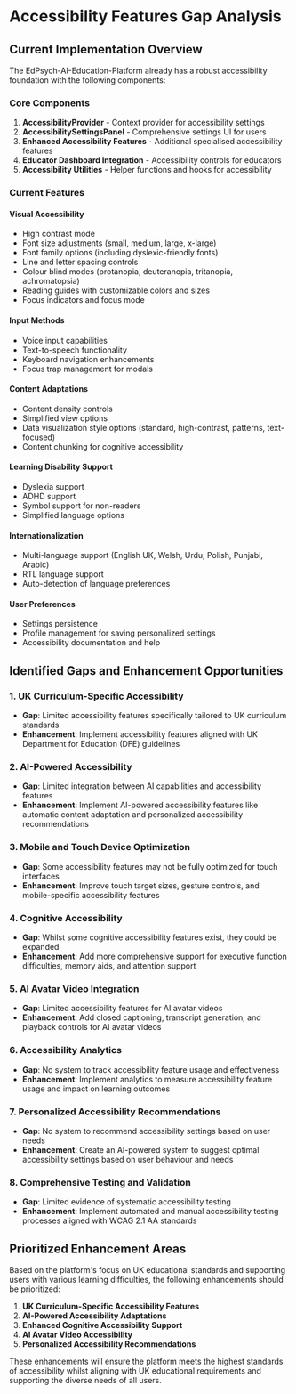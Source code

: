 # Accessibility Features Gap Analysis

## Current Implementation Overview

The EdPsych-AI-Education-Platform already has a robust accessibility foundation with the following components:

### Core Components
1. **AccessibilityProvider** - Context provider for accessibility settings
2. **AccessibilitySettingsPanel** - Comprehensive settings UI for users
3. **Enhanced Accessibility Features** - Additional specialised accessibility features
4. **Educator Dashboard Integration** - Accessibility controls for educators
5. **Accessibility Utilities** - Helper functions and hooks for accessibility

### Current Features

#### Visual Accessibility
- High contrast mode
- Font size adjustments (small, medium, large, x-large)
- Font family options (including dyslexic-friendly fonts)
- Line and letter spacing controls
- Colour blind modes (protanopia, deuteranopia, tritanopia, achromatopsia)
- Reading guides with customizable colors and sizes
- Focus indicators and focus mode

#### Input Methods
- Voice input capabilities
- Text-to-speech functionality
- Keyboard navigation enhancements
- Focus trap management for modals

#### Content Adaptations
- Content density controls
- Simplified view options
- Data visualization style options (standard, high-contrast, patterns, text-focused)
- Content chunking for cognitive accessibility

#### Learning Disability Support
- Dyslexia support
- ADHD support
- Symbol support for non-readers
- Simplified language options

#### Internationalization
- Multi-language support (English UK, Welsh, Urdu, Polish, Punjabi, Arabic)
- RTL language support
- Auto-detection of language preferences

#### User Preferences
- Settings persistence
- Profile management for saving personalized settings
- Accessibility documentation and help

## Identified Gaps and Enhancement Opportunities

### 1. UK Curriculum-Specific Accessibility
- **Gap**: Limited accessibility features specifically tailored to UK curriculum standards
- **Enhancement**: Implement accessibility features aligned with UK Department for Education (DFE) guidelines

### 2. AI-Powered Accessibility
- **Gap**: Limited integration between AI capabilities and accessibility features
- **Enhancement**: Implement AI-powered accessibility features like automatic content adaptation and personalized accessibility recommendations

### 3. Mobile and Touch Device Optimization
- **Gap**: Some accessibility features may not be fully optimized for touch interfaces
- **Enhancement**: Improve touch target sizes, gesture controls, and mobile-specific accessibility features

### 4. Cognitive Accessibility
- **Gap**: Whilst some cognitive accessibility features exist, they could be expanded
- **Enhancement**: Add more comprehensive support for executive function difficulties, memory aids, and attention support

### 5. AI Avatar Video Integration
- **Gap**: Limited accessibility features for AI avatar videos
- **Enhancement**: Add closed captioning, transcript generation, and playback controls for AI avatar videos

### 6. Accessibility Analytics
- **Gap**: No system to track accessibility feature usage and effectiveness
- **Enhancement**: Implement analytics to measure accessibility feature usage and impact on learning outcomes

### 7. Personalized Accessibility Recommendations
- **Gap**: No system to recommend accessibility settings based on user needs
- **Enhancement**: Create an AI-powered system to suggest optimal accessibility settings based on user behaviour and needs

### 8. Comprehensive Testing and Validation
- **Gap**: Limited evidence of systematic accessibility testing
- **Enhancement**: Implement automated and manual accessibility testing processes aligned with WCAG 2.1 AA standards

## Prioritized Enhancement Areas

Based on the platform's focus on UK educational standards and supporting users with various learning difficulties, the following enhancements should be prioritized:

1. **UK Curriculum-Specific Accessibility Features**
2. **AI-Powered Accessibility Adaptations**
3. **Enhanced Cognitive Accessibility Support**
4. **AI Avatar Video Accessibility**
5. **Personalized Accessibility Recommendations**

These enhancements will ensure the platform meets the highest standards of accessibility whilst aligning with UK educational requirements and supporting the diverse needs of all users.
